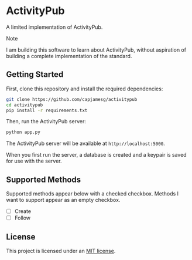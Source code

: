 # ActivityPub

A limited implementation of ActivityPub.

> [!NOTE]
> I am building this software to learn about ActivityPub, without aspiration of building a complete implementation of the standard.

## Getting Started

First, clone this repository and install the required dependencies:

```bash
git clone https://github.com/capjamesg/activitypub
cd activitypub
pip install -r requirements.txt
```

Then, run the ActivityPub server:

```bash
python app.py
```

The ActivityPub server will be available at `http://localhost:5000`.

When you first run the server, a database is created and a keypair is saved for use with the server.

## Supported Methods

Supported methods appear below with a checked checkbox. Methods I want to support appear as an empty checkbox.

- [ ] Create
- [ ] Follow

## License

This project is licensed under an [MIT license](LICENSE).
